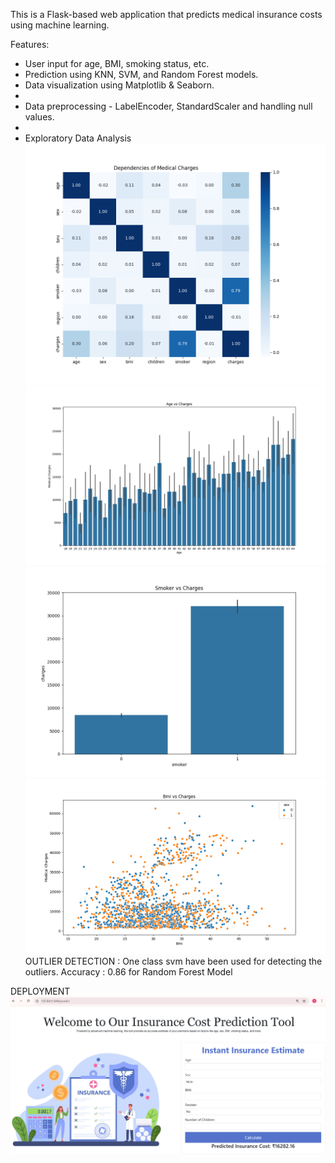 This is a Flask-based web application that predicts medical insurance costs using machine learning.

Features:
- User input for age, BMI, smoking status, etc.
- Prediction using KNN, SVM, and Random Forest models.
- Data visualization using Matplotlib & Seaborn.
- 
- Data preprocessing - LabelEncoder, StandardScaler and handling null values.
- 
- Exploratory Data Analysis
![Heatmap](sampleImages/Cor.png)
![Age vs Charges ](sampleImages/AgevsCharges.png)
![Smoker vs Charges](sampleImages/SmokervsCharges.png)
![BMI vs Charges](sampleImages/BmivsCharges.png)
OUTLIER DETECTION : One class svm have been used for detecting the outliers.
Accuracy : 0.86 for Random Forest Model

DEPLOYMENT
![App demo](sampleImages/demo.png)




